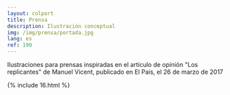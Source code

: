 ```yaml
---
layout: colport
title: Prensa
description: Ilustración conceptual
img: /img/prensa/portada.jpg
lang: es
ref: 190
---
```


Ilustraciones para prensas inspiradas en el artículo de opinión "Los replicantes" de Manuel Vicent, publicado en El País, el 26 de marzo de 2017

{% include 16.html %}
